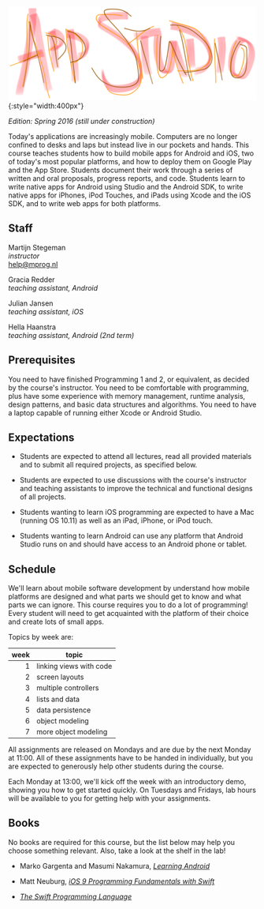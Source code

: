 ![](app-studio.png){:style="width:400px"}

*Edition: Spring 2016 (still under construction)*

Today's applications are increasingly mobile. Computers are no longer confined
to desks and laps but instead live in our pockets and hands. This course
teaches students how to build mobile apps for Android and iOS, two of today's
most popular platforms, and how to deploy them on Google Play and the App
Store. Students document their work through a series of written and oral
proposals, progress reports, and code. Students learn to write native apps for
Android using Studio and the Android SDK, to write native apps for iPhones,
iPod Touches, and iPads using Xcode and the iOS SDK, and to write web apps for
both platforms.

## Staff

Martijn Stegeman  
*instructor*  
<help@mprog.nl>

Gracia Redder  
*teaching assistant, Android*

Julian Jansen  
*teaching assistant, iOS*

Hella Haanstra  
*teaching assistant, Android (2nd term)*

## Prerequisites

You need to have finished Programming 1 and 2, or equivalent, as decided by the
course's instructor. You need to be comfortable with programming, plus have
some experience with memory management, runtime analysis, design patterns, and
basic data structures and algorithms. You need to have a laptop capable of
running either Xcode or Android Studio.

## Expectations

* Students are expected to attend all lectures, read all provided materials and
  to submit all required projects, as specified below.
  
* Students are expected to use discussions with the course's instructor and
  teaching assistants to improve the technical and functional designs of all
  projects.

* Students wanting to learn iOS programming are expected to have a Mac (running
  OS 10.11) as well as an iPad, iPhone, or iPod touch.

* Students wanting to learn Android can use any platform that Android Studio
  runs on and should have access to an Android phone or tablet.

## Schedule

We'll learn about mobile software development by understand how mobile platforms are designed and what parts we should get to know and what parts we can ignore. This course requires you to do a lot of programming! Every student will need to get acquainted with the platform of their choice and create lots of small apps.

Topics by week are:

| week | topic                   |  
| ---: | ----------------------- |  
|    1 | linking views with code |  
|    2 | screen layouts          |  
|    3 | multiple controllers    |  
|    4 | lists and data          |  
|    5 | data persistence        |  
|    6 | object modeling         |  
|    7 | more object modeling    |  

All assignments are released on Mondays and are due by the next Monday at 11:00. All of these assignments have to be handed in individually, but you are expected to generously help other students during the course.

Each Monday at 13:00, we'll kick off the week with an introductory demo, showing you how to get started quickly. On Tuesdays and Fridays, lab hours will be available to you for getting help with your assignments.

## Books

No books are required for this course, but the list below may help you choose something relevant. Also, take a look at the shelf in the lab!

- Marko Gargenta and Masumi Nakamura, [*Learning Android*](http://shop.oreilly.com/product/0636920023456.do)

- Matt Neuburg, [*iOS 9 Programming Fundamentals with Swift*](http://shop.oreilly.com/product/0636920044345.do)

- [*The Swift Programming Language*](https://itunes.apple.com/us/book/swift-programming-language/id881256329?mt=11)
